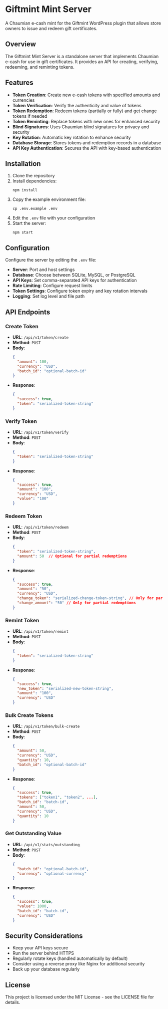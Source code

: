 # Giftmint Mint Server

A Chaumian e-cash mint for the Giftmint WordPress plugin that allows store owners to issue and redeem gift certificates.

## Overview

The Giftmint Mint Server is a standalone server that implements Chaumian e-cash for use in gift certificates. It provides an API for creating, verifying, redeeming, and reminting tokens.

## Features

- **Token Creation**: Create new e-cash tokens with specified amounts and currencies
- **Token Verification**: Verify the authenticity and value of tokens
- **Token Redemption**: Redeem tokens (partially or fully) and get change tokens if needed
- **Token Reminting**: Replace tokens with new ones for enhanced security
- **Blind Signatures**: Uses Chaumian blind signatures for privacy and security
- **Key Rotation**: Automatic key rotation to enhance security
- **Database Storage**: Stores tokens and redemption records in a database
- **API Key Authentication**: Secures the API with key-based authentication

## Installation

1. Clone the repository
2. Install dependencies:
   ```
   npm install
   ```
3. Copy the example environment file:
   ```
   cp .env.example .env
   ```
4. Edit the `.env` file with your configuration
5. Start the server:
   ```
   npm start
   ```

## Configuration

Configure the server by editing the `.env` file:

- **Server**: Port and host settings
- **Database**: Choose between SQLite, MySQL, or PostgreSQL
- **API Keys**: Set comma-separated API keys for authentication
- **Rate Limiting**: Configure request limits
- **Token Settings**: Configure token expiry and key rotation intervals
- **Logging**: Set log level and file path

## API Endpoints

### Create Token
- **URL**: `/api/v1/token/create`
- **Method**: `POST`
- **Body**:
  ```json
  {
    "amount": 100,
    "currency": "USD",
    "batch_id": "optional-batch-id"
  }
  ```
- **Response**:
  ```json
  {
    "success": true,
    "token": "serialized-token-string"
  }
  ```

### Verify Token
- **URL**: `/api/v1/token/verify`
- **Method**: `POST`
- **Body**:
  ```json
  {
    "token": "serialized-token-string"
  }
  ```
- **Response**:
  ```json
  {
    "success": true,
    "amount": "100",
    "currency": "USD",
    "value": "100"
  }
  ```

### Redeem Token
- **URL**: `/api/v1/token/redeem`
- **Method**: `POST`
- **Body**:
  ```json
  {
    "token": "serialized-token-string",
    "amount": 50  // Optional for partial redemptions
  }
  ```
- **Response**:
  ```json
  {
    "success": true,
    "amount": "50",
    "currency": "USD",
    "change_token": "serialized-change-token-string", // Only for partial redemptions
    "change_amount": "50" // Only for partial redemptions
  }
  ```

### Remint Token
- **URL**: `/api/v1/token/remint`
- **Method**: `POST`
- **Body**:
  ```json
  {
    "token": "serialized-token-string"
  }
  ```
- **Response**:
  ```json
  {
    "success": true,
    "new_token": "serialized-new-token-string",
    "amount": "100",
    "currency": "USD"
  }
  ```

### Bulk Create Tokens
- **URL**: `/api/v1/token/bulk-create`
- **Method**: `POST`
- **Body**:
  ```json
  {
    "amount": 50,
    "currency": "USD",
    "quantity": 10,
    "batch_id": "optional-batch-id"
  }
  ```
- **Response**:
  ```json
  {
    "success": true,
    "tokens": ["token1", "token2", ...],
    "batch_id": "batch-id",
    "amount": 50,
    "currency": "USD",
    "quantity": 10
  }
  ```

### Get Outstanding Value
- **URL**: `/api/v1/stats/outstanding`
- **Method**: `POST`
- **Body**:
  ```json
  {
    "batch_id": "optional-batch-id",
    "currency": "optional-currency"
  }
  ```
- **Response**:
  ```json
  {
    "success": true,
    "value": 1000,
    "batch_id": "batch-id",
    "currency": "USD"
  }
  ```

## Security Considerations

- Keep your API keys secure
- Run the server behind HTTPS
- Regularly rotate keys (handled automatically by default)
- Consider using a reverse proxy like Nginx for additional security
- Back up your database regularly

## License

This project is licensed under the MIT License - see the LICENSE file for details.